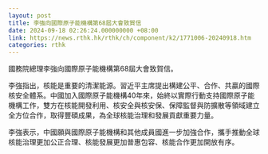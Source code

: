 ```yaml
---
layout: post
title: 李強向國際原子能機構第68屆大會致賀信
date: 2024-09-18 02:26:24.000000000 +08:00
link: https://news.rthk.hk/rthk/ch/component/k2/1771006-20240918.htm
categories: rthk
---
```


國務院總理李強向國際原子能機構第68屆大會致賀信。

李強指出，核能是重要的清潔能源。習近平主席提出構建公平、合作、共贏的國際核安全體系。中國加入國際原子能機構40年來，始終以實際行動支持國際原子能機構工作，雙方在核能開發利用、核安全與核安保、保障監督與防擴散等領域建立全方位合作，取得豐碩成果，為全球核能治理和發展貢獻重要力量。

李強表示，中國願與國際原子能機構和其他成員國進一步加強合作，攜手推動全球核能治理更加公正合理、核能發展更加普惠包容、核能合作更加開放有序。
